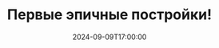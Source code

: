 ---
title: "Первые эпичные постройки!"
caption: "На сервере появилась первая, мега-эпичная постройка: \"Куб страданий\" от игрока HostX_"
date: 2024-09-09T17:00:00
---